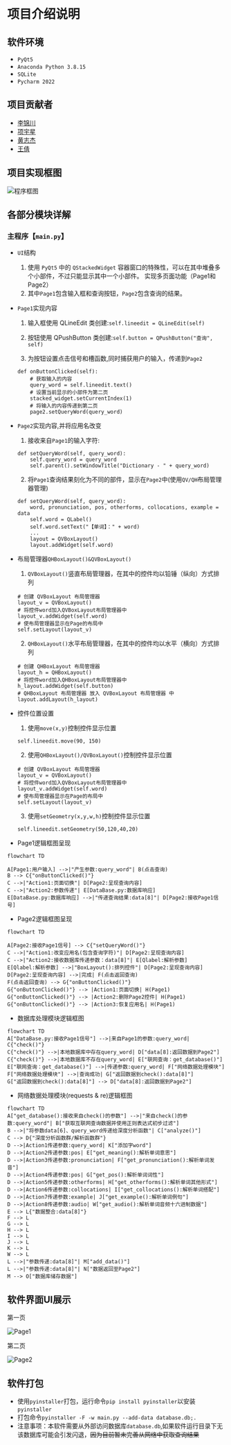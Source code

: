 # 项目介绍说明
## 软件环境
- `PyQt5`
- `Anaconda Python 3.8.15`
- `SQLite`
- `Pycharm 2022`
## 项目贡献者
- [李锦川](https://github.com/SoDebug)
- [项宇星](https://github.com/lamfls)
- [黄志杰](https://github.com/jazz6699)
- [王倩](https://github.com/7Kuku7)
## 项目实现框图
 ![程序框图](https://github.com/SoDebug/ElectronicDictionary/blob/master/res/%E7%A8%8B%E5%BA%8F%E6%A1%86%E5%9B%BE.jpg)

## 各部分模块详解
### 主程序【`main.py`】

- `UI`结构

    1) 使用 `PyQt5` 中的 `QStackedWidget` 容器窗口的特殊性，可以在其中堆叠多个小部件，不过只能显示其中一个小部件。 实现多页面功能（Page1和Page2）
    2) 其中`Page1`包含输入框和查询按钮，`Page2`包含查询的结果。

- `Page1`实现内容

    1) 输入框使用 QLineEdit 类创建:```self.lineedit = QLineEdit(self)```

    2) 按钮使用 QPushButton 类创建:```self.button = QPushButton("查询", self)```

    3) 为按钮设置点击信号和槽函数,同时捕获用户的输入，传递到`Page2`

    ```
    def onButtonClicked(self):
        # 获取输入的内容
        query_word = self.lineedit.text()
        # 设置当前显示的小部件为第二页
        stacked_widget.setCurrentIndex(1)
        # 将输入的内容传递到第二页
        page2.setQueryWord(query_word)
    ```
  
- `Page2`实现内容,并将应用名改变
    1) 接收来自`Page1`的输入字符:

    ```
    def setQueryWord(self, query_word):
        self.query_word = query_word
        self.parent().setWindowTitle("Dictionary - " + query_word)
    ```

    2) 将`Page1`查询结果刻化为不同的部件，显示在`Page2`中(使用`QV/QH`布局管理器管理)
    ```
    def setQueryWord(self, query_word):
        word, pronunciation, pos, otherforms, collocations, example = data 
        self.word = QLabel()
        self.word.setText("【单词】：" + word)
        ...            
        layout = QVBoxLayout()
        layout.addWidget(self.word)
    ```

- 布局管理器`QHBoxLayout()&QVBoxLayout()`

    1) `QVBoxLayout()`竖直布局管理器，在其中的控件均以铅锤（纵向）方式排列

    ```
    # 创建 QVBoxLayout 布局管理器
    layout_v = QVBoxLayout()
    # 将控件word加入QVBoxLayout布局管理器中
    layout_v.addWidget(self.word)
    # 使布局管理器显示在Page的布局中
    self.setLayout(layout_v)
    ```
    
    2) `QHBoxLayout()`水平布局管理器，在其中的控件均以水平（横向）方式排列

    ```
    # 创建 QHBoxLayout 布局管理器
    layout_h = QHBoxLayout()
    # 将控件word加入QHBoxLayout布局管理器中
    h_layout.addWidget(self.button)
    # QHBoxLayout 布局管理器 放入 QVBoxLayout 布局管理器 中
    layout.addLayout(h_layout)
    ```
  
- 控件位置设置

    1) 使用`move(x,y)`控制控件显示位置
    
    ```
    self.lineedit.move(90, 150)
    ```

    2) 使用`QHBoxLayout()/QVBoxLayout()`控制控件显示位置
    
    ```
    # 创建 QVBoxLayout 布局管理器
    layout_v = QVBoxLayout()
    # 将控件word加入QVBoxLayout布局管理器中
    layout_v.addWidget(self.word)
    # 使布局管理器显示在Page的布局中
    self.setLayout(layout_v)
    ```

    3) 使用`setGeometry(x,y,w,h)`控制控件显示位置    

    ```
    self.lineedit.setGeometry(50,120,40,20)
    ```

- Page1逻辑框图呈现

```mermaid
flowchart TD

A[Page1:用户输入] -->|"产生参数:query_word"| B(点击查询)
B --> C{"onButtonClicked()"}
C -->|"Action1:页面切换"| D[Page2:呈现查询内容]
C -->|"Action2:参数传递"| E[DataBase.py:数据库响应]
E[DataBase.py:数据库响应] -->|"传递查询结果:data[8]"| D[Page2:接收Page1信号]
```

- Page2逻辑框图呈现

```mermaid
flowchart TD

A[Page2:接收Page1信号] --> C{"setQueryWord()"}
C -->|"Action1:改变应用名(包含查询字符)"| D[Page2:呈现查询内容]
C -->|"Action2:接收数据库传递参数：data[8]"| E[Qlabel:解析参数]
E[Qlabel:解析参数] -->|"BoxLayout():排列控件"| D[Page2:呈现查询内容]
D[Page2:呈现查询内容] -->|完成| F(点击返回查询)
F(点击返回查询) --> G{"onButtonClicked()"}
G{"onButtonClicked()"} --> |Action1:页面切换| H(Page1)
G{"onButtonClicked()"} --> |Action2:删除Page2控件| H(Page1)
G{"onButtonClicked()"} --> |Action3:恢复应用名| H(Page1)
```

- 数据库处理模块逻辑框图

```mermaid
flowchart TD
A["DataBase.py:接收Page1信号"] -->|来自Page1的参数:query_word| C{"check()"}
C{"check()"} -->|本地数据库中存在query_word| D["data[8]:返回数据到Page2"]
C{"check()"} -->|本地数据库不存在query_word| E["联网查询：get_database()"]
E["联网查询：get_database()"] -->|传递参数:query_word| F["网络数据处理模块"]
F["网络数据处理模块"] -->|查询成功| G["返回数据到check():data[8]"]
G["返回数据到check():data[8]"] --> D["data[8]:返回数据到Page2"]
```

- 网络数据处理模块(requests & re)逻辑框图

```mermaid
flowchart TD
A["get_database():接收来自check()的参数"] -->|"来自check()的参数:query_word"| B["获取互联网查询数据并使用正则表达式初步过滤"]
B -->|"将参数data[6]、query_word传递给深度分析函数"| C["analyze()"]
C --> D{"深度分析函数群/解析函数群"}
D -->|Action1传递参数:query_word| K["添加字word"]
D -->|Action2传递参数:pos| E["get_meaning():解析单词意思"]
D -->|Action3传递参数:pronunciation| F["get_pronunciation():解析单词发音"]
D -->|Action4传递参数:pos| G["get_pos():解析单词词性"]
D -->|Action5传递参数:otherforms| H["get_otherforms():解析单词其他形式"]
D -->|Action6传递参数:collocations| I["get_collocations():解析单词搭配"]
D -->|Action7传递参数:example| J["get_example():解析单词例句"]
D -->|Action8传递参数:audio| W["get_audio():解析单词音频十六进制数据"]
E --> L{"数据整合:data[8]"}
F --> L
G --> L
H --> L
I --> L
J --> L
K --> L
W --> L
L -->|"参数传递:data[8]"| M["add_data()"]
L -->|"参数传递:data[8]"| N["数据返回至Page2"]
M --> O["数据库储存数据"]
```


## 软件界面UI展示
第一页

 ![Page1](https://github.com/SoDebug/ElectronicDictionary/blob/master/res/Page1.png)
 
第二页

 ![Page2](https://github.com/SoDebug/ElectronicDictionary/blob/master/res/Page2.png)
 
## 软件打包
- 使用`pyinstaller`打包，运行命令`pip install pyinstaller`以安装`pyinstaller`
- 打包命令```pyinstaller -F -w main.py --add-data database.db;.```
- 注意事项：本软件需要从外部访问数据库`database.db`,如果软件运行目录下无该数据库可能会引发闪退，~~因为目前暂未完善从网络中获取查询结果~~